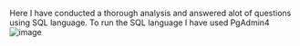 Here I have conducted a thorough analysis and answered alot of questions using SQL language. To run the SQL language I have used PgAdmin4
![image](https://github.com/nandhini2314/Analysis_of_Music_Store/assets/131520516/7c5dc537-1885-48e6-a1d6-a9301303db8a)
